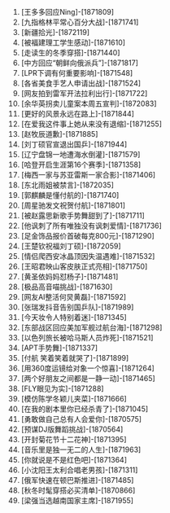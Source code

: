 
1. [王多多回应Ning]-[1871809]
1. [九指格林平常心百分大战]-[1871741]
1. [新疆拾光]-[1872119]
1. [被福建理工学生感动]-[1871610]
1. [走读生的冬季穿搭]-[1871440]
1. [中方回应“朝鲜向俄派兵”]-[1871817]
1. [LPR下调有何重要影响]-[1871548]
1. [各省美食手艺人申请出战]-[1871524]
1. [网友拍到雷军开法拉利出行]-[1871722]
1. [余华英拐卖儿童案本周五宣判]-[1872083]
1. [更好的风景永远在路上]-[1871844]
1. [在爱我这件事上她从来没有退缩]-[1871255]
1. [赵牧辰道歉]-[1871885]
1. [刘丁硕官宣退出国乒]-[1871944]
1. [辽宁盘锦一地遭海水倒灌]-[1871579]
1. [哈登开启生涯第16个赛季]-[1871358]
1. [梅西一家与苏亚雷斯一家合影]-[1871406]
1. [东北雨姐被禁言]-[1872035]
1. [郭麒麟是懂付航的]-[1871740]
1. [周星驰发文祝贺付航]-[1871801]
1. [被赵露思新歌手势舞甜到了]-[1871711]
1. [他讽刺了所有唯独没有讽刺爱情]-[1871736]
1. [足金饰品报价首破每克800元]-[1871290]
1. [王楚钦祝福刘丁硕]-[1872059]
1. [情侣爬西安冰晶顶因失温遇难]-[1871532]
1. [王昭君映山客皮肤正式亮相]-[1871750]
1. [黄圣依妈妈怼杨子]-[1871481]
1. [极品高音喵挑战]-[1871630]
1. [网友AI整活何炅黄磊]-[1871592]
1. [张瑞发抖音告别国乒队]-[1871989]
1. [今天妆令人特别着迷]-[1871345]
1. [东部战区回应美加军舰过航台海]-[1871298]
1. [以色列旅长被哈马斯人员炸死]-[1871521]
1. [APT手势舞]-[1871337]
1. [付航 笑着笑着就哭了]-[1871899]
1. [用360度运镜给对象一个惊喜]-[1871264]
1. [两个好朋友之间都是一静一动]-[1871465]
1. [FLY眼见为实]-[1871288]
1. [模仿陈学冬颖儿夹菜]-[1871666]
1. [在我的剧本里你已经杀青了]-[1871045]
1. [勇敢做自己总有人会爱你]-[1870575]
1. [预谋DJ版舞蹈挑战]-[1870564]
1. [开封菊花节十二花神]-[1871395]
1. [音乐里是独一无二的人生]-[1871963]
1. [你就说是不是红色吧]-[1871364]
1. [小沈阳王太利合唱老男孩]-[1871311]
1. [俄军快速在顿巴斯推进]-[1871485]
1. [秋冬时髦穿搭必买清单]-[1870866]
1. [梁强当选越南国家主席]-[1871955]